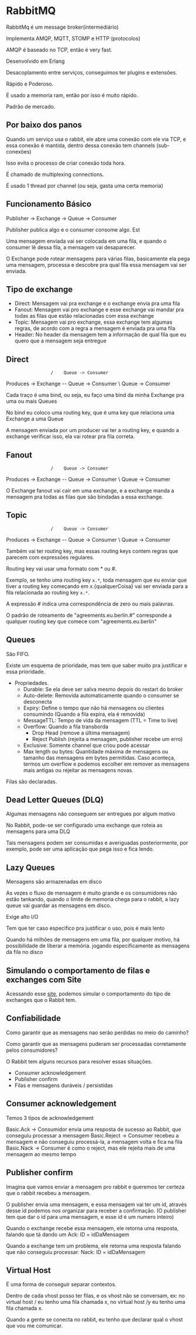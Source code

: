 # RabbitMQ

RabbitMq é um message broker(intermediário)

Implementa AMQP, MQTT, STOMP e HTTP (protocolos)

AMQP é baseado no TCP, então é very fast.

Desenvolvido em Erlang

Desacoplamento entre serviços, conseguimos ter plugins e extensões.

Rápido e Poderoso.

É usado a memoria ram, então por isso é muito rápido.

Padrão de mercado.

## Por baixo dos panos

Quando um serviço usa o rabbit, ele abre uma conexão com ele via TCP, e essa conexão é mantida, dentro dessa conexão tem channels (sub-conexões)

Isso evita o processo de criar conexão toda hora.

É chamado de multiplexing connections.

É usado 1 thread por channel (ou seja, gasta uma certa memoria)

## Funcionamento Básico

Publisher -> Exchange -> Queue -> Consumer

Publisher publica algo e o consumer consome algo. Est

Uma mensagem enviada vai ser colocada em uma fila, e quando o consumer lê dessa fila, a mensagem vai desaparecer.

O Exchange pode rotear mensagens para várias filas, basicamente ela pega uma mensagem, processa e descobre pra qual fila essa mensagem vai ser enviada.

## Tipo de exchange

- Direct: Mensagem vai pra exchange e o exchange envia pra uma fila
- Fanout: Mensagem vai pro exchange e esse exchange vai mandar pra todas as filas que estão relacionadas com essa exchange
- Topic: Mensagem vai pro exchange, essa exchange tem algumas regras, de acordo com a regra a mensagem é enviada pra uma fila
- Header: No header da mensagem tem a informação de qual fila que eu quero que a mensagem seja entregue

## Direct

                     /    Queue -> Consumer
Produces -> Exchange --   Queue -> Consumer
                     \    Queue -> Consumer

Cada traço é uma bind, ou seja, eu faço uma bind da minha Exchange pra uma ou mais Queues

No bind eu coloco uma routing key, que é uma key que relaciona uma Exchange a uma Queue

A mensagem enviada por um producer vai ter a routing key, e quando a exchange verificar isso, ela vai rotear pra fila correta.

## Fanout

                     /    Queue -> Consumer
Produces -> Exchange --   Queue -> Consumer
                     \    Queue -> Consumer

O Exchange fanout vai cair em uma exchange, e a exchange manda a mensagem pra todas as filas que são bindadas a essa exchange.

## Topic

                     /    Queue -> Consumer
Produces -> Exchange --   Queue -> Consumer
                     \    Queue -> Consumer

Também vai ter routing key, mas essas routing keys contem regras que parecem com expressões regulares.

Routing key vai usar uma formato com * ou #.

Exemplo, se tenho uma routing key `x.*`, toda mensagem que eu enviar que tiver a routing key começando em x.{qualquerCoisa} vai ser enviada para a fila relacionada ao routing key `x.*`.

A expressão # indica uma correspondência de zero ou mais palavras.

O padrão de roteamento de "agreements.eu.berlin.#" corresponde a qualquer routing key que comece com "agreements.eu.berlin"

## Queues

São FIFO.

Existe um esquema de prioridade, mas tem que saber muito pra justificar e essa prioridade.

- Propriedades.
  - Durable: Se ela deve ser salva mesmo depois do restart do broker
  - Auto-delete: Removida automaticamente quando o consumer se desconecta
  - Expiry: Define o tempo que não há mensagens ou clientes consumindo (Quando a fila expira, ela é removida)
  - MessageTTL: Tempo de vida da mensagem (TTL = Time to live)
  - Overflow: Quando a fila transborda
    - Drop Head (remove a última mensagem)
    - Reject Publish (rejeita a mensagem, publisher recebe um erro)
  - Exclusive: Somente channel que criou pode acessar
  - Max length ou bytes: Quantidade máxima de mensagens ou tamanho das mensagens em bytes permitidas. Caso aconteça, termos um overflow e podemos escolher em remover as mensagens mais antigas ou rejeitar as mensagens novas.

Filas são declaradas.

## Dead Letter Queues (DLQ)

Algumas mensagens não conseguem ser entregues por algum motivo

No Rabbit, pode-se ser configurado uma exchange que roteia as mensagens para uma DLQ

Tais mensagens podem ser consumidas e averiguadas posteriormente, por exemplo, pode ser uma aplicação que pega isso e fica lendo.

## Lazy Queues

Mensagens são armazenadas em disco

As vezes o fluxo de mensagem é muito grande e os consumidores não estão tankando, quando o limite de memoria chega para o rabbit, a lazy queue vai guardar as mensagens em disco.

Exige alto I/O

Tem que ter caso especifico pra justificar o uso, pois é mais lento

Quando há milhões de mensagens em uma fila, por qualquer motivo, há possibilidade de liberar a memória. jogando especificamente as mensagens da fila no disco

## Simulando o comportamento de filas e exchanges com Site

Acessando esse [site](http://tryrabbitmq.com/), podemos simular o comportamento do tipo de exchanges que o Rabbit tem.

## Confiabilidade

Como garantir que as mensagens nao serão perdidas no meio do caminho?

Como garantir que as mensagens puderam ser processadas corretamente pelos consumidores?

O Rabbit tem alguns recursos para resolver essas situações.

- Consumer acknowledgement
- Publisher confirm
- Filas e mensagens duráveis / persistidas

## Consumer acknowledgement

Temos 3 tipos de acknowledgement

Basic.Ack -> Consumidor envia uma resposta de sucesso ao Rabbit, que conseguiu processar a mensagem
Basic.Reject -> Consumer recebeu a mensagem e não conseguiu processá-la, a mensagem volta e fica na fila
Basic.Nack -> Consumer é como o reject, mas ele rejeita mais de uma mensagem ao mesmo tempo

## Publisher confirm

Imagina que vamos enviar a mensagem pro rabbit e queremos ter certeza que o rabbit recebeu a mensagem.

O publisher envia uma mensagem, e essa mensagem vai ter um id, através desse id podemos nos organizar para receber a confirmação. (O publisher tem que dar o id para uma mensagem, e esse id é um numero inteiro)

Quando o exchange recebe essa mensagem, ele retorna uma resposta, falando que tá dando um Ack: ID = idDaMensagem

Quando a exchange tem um problema, ele retorna uma resposta falando que não conseguiu processar: Nack: ID = idDaMensagem

## Virtual Host

É uma forma de conseguir separar contextos.

Dentro de cada vhost posso ter filas, e os vhost não se conversam, ex: no virtual host / eu tenho uma fila chamada x, no virtual host /y eu tenho uma fila chamada x.

Quando a gente se conecta no rabbit, eu tenho que declarar qual o vhost que vou me comunicar.

